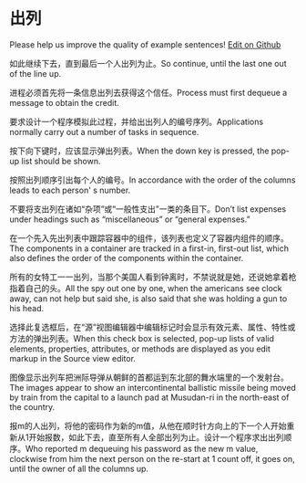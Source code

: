 # 出列

Please help us improve the quality of example sentences! [Edit on Github](https://github.com/jiyushe/jiyu-example-sentence-source/blob/main/chinese/chulie.md)

<p><span class="chinese">如此继续下去，直到最后一个人出列为止。</span><span class="english">So continue, until the last one out of the line up.</span></p>

<p><span class="chinese">进程必须首先将一条信息出列去获得这个信任。</span><span class="english">Process must first dequeue a message to obtain the credit.</span></p>

<p><span class="chinese">要求设计一个程序模拟此过程，并给出出列人的编号序列。</span><span class="english">Applications normally carry out a number of tasks in sequence.</span></p>

<p><span class="chinese">按下向下键时，应该显示弹出列表。</span><span class="english">When the down key is pressed, the pop-up list should be shown.</span></p>

<p><span class="chinese">按照出列顺序引出每个人的编号。</span><span class="english">In accordance with the order of the columns leads to each person' s number.</span></p>

<p><span class="chinese">不要将支出列在诸如“杂项”或“一般性支出”一类的条目下。</span><span class="english">Don’t list expenses under headings such as “miscellaneous” or “general expenses.”</span></p>

<p><span class="chinese">在一个先入先出列表中跟踪容器中的组件，该列表也定义了容器内组件的顺序。</span><span class="english">The components in a container are tracked in a first-in, first-out list, which also defines the order of the components within the container.</span></p>

<p><span class="chinese">所有的女特工一一出列，当那个美国人看到钟离时，不禁说就是她，还说她拿着枪指着自己的头。</span><span class="english">All the spy out one by one, when the americans see clock away, can not help but said she, is also said that she was holding a gun to his head.</span></p>

<p><span class="chinese">选择此复选框后，在“源”视图编辑器中编辑标记时会显示有效元素、属性、特性或方法的弹出列表。</span><span class="english">When this check box is selected, pop-up lists of valid elements, properties, attributes, or methods are displayed as you edit markup in the Source view editor.</span></p>

<p><span class="chinese">图像显示出列车把洲际导弹从朝鲜的首都运到东北部的舞水端里的一个发射台。</span><span class="english">The images appear to show an intercontinental ballistic missile being moved by train from the capital to a launch pad at Musudan-ri in the north-east of the country.</span></p>

<p><span class="chinese">报m的人出列，将他的密码作为新的m值，从他在顺时针方向上的下一个人开始重新从1开始报数，如此下去，直至所有人全部出列为止。设计一个程序求出出列顺序。</span><span class="english">Who reported m dequeuing his password as the new m value, clockwise from him the next person on the re-start at 1 count off, it goes on, until the owner of all the columns up.</span></p>

